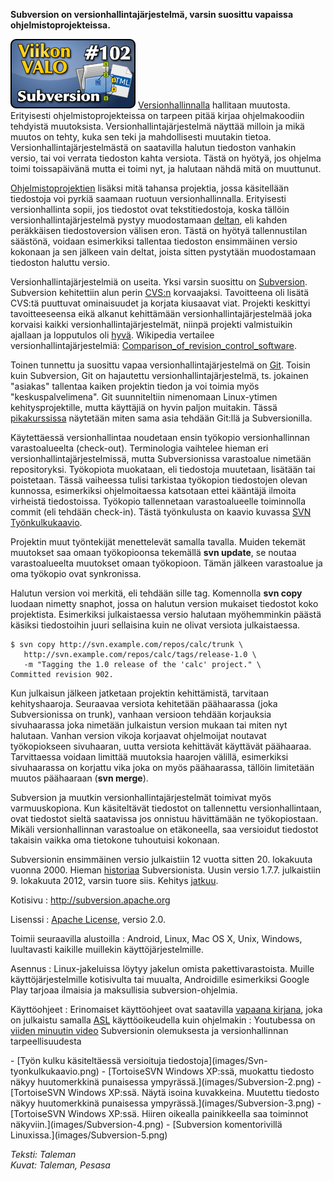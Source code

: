 <!--
Title: Subversion
Week: 2x50
Number: 102
Date: 2012/12/09
Pageimage: valo102-subversion.png
Tags: Linux,Mac OS X,Windows,FreeBSD,OpenBSD,NetBSD,Solaris,Unix,Android,Ohjelmointi,Versionhallinta
-->

**Subversion on versionhallintajärjestelmä, varsin suosittu vapaissa
ohjelmistoprojekteissa.**

![](images/valo102-subversion.png "fig:valo102-subversion.png")
[Versionhallinnalla](http://fi.wikipedia.org/wiki/Versionhallinta)
hallitaan muutosta. Erityisesti ohjelmistoprojekteissa on tarpeen pitää
kirjaa ohjelmakoodiin tehdyistä muutoksista. Versionhallintajärjestelmä
näyttää milloin ja mikä muutos on tehty, kuka sen teki ja mahdollisesti
muutakin tietoa. Versionhallintajärjestelmästä on saatavilla halutun
tiedoston vanhakin versio, tai voi verrata tiedoston kahta versiota.
Tästä on hyötyä, jos ohjelma toimi toissapäivänä mutta ei toimi nyt, ja
halutaan nähdä mitä on muuttunut.

[Ohjelmistoprojektien](http://fi.wikipedia.org/wiki/Ohjelmiston_versiohallinta)
lisäksi mitä tahansa projektia, jossa käsitellään tiedostoja voi pyrkiä
saamaan ruotuun versionhallinnalla. Erityisesti versionhallinta sopii,
jos tiedostot ovat tekstitiedostoja, koska tällöin
versionhallintajärjestelmä pystyy muodostamaan
[deltan](http://en.wikipedia.org/wiki/Delta_encoding), eli kahden
peräkkäisen tiedostoversion välisen eron. Tästä on hyötyä tallennustilan
säästönä, voidaan esimerkiksi tallentaa tiedoston ensimmäinen versio
kokonaan ja sen jälkeen vain deltat, joista sitten pystytään
muodostamaan tiedoston haluttu versio.

Versionhallintajärjestelmiä on useita. Yksi varsin suosittu on
[Subversion](http://en.wikipedia.org/wiki/Apache_Subversion). Subversion
kehitettiin alun perin
[<CVS:n>](http://en.wikipedia.org/wiki/Concurrent_Versions_System)
korvaajaksi. Tavoitteena oli lisätä CVS:tä puuttuvat
ominaisuudet ja korjata kiusaavat viat. Projekti keskittyi
tavoitteeseensa eikä alkanut kehittämään versionhallintajärjestelmää
joka korvaisi kaikki versionhallintajärjestelmät, niinpä projekti
valmistuikin ajallaan ja lopputulos oli
[hyvä](http://www.businesswire.com/news/home/20050323005246/en/CollabNet-Subversion-Wins-Jolt-Product-Excellence-Award).
Wikipedia vertailee versionhallintajärjestelmiä:
[Comparison_of_revision_control_software](http://en.wikipedia.org/wiki/Comparison_of_revision_control_software).

Toinen tunnettu ja suosittu vapaa versionhallintajärjestelmä on
[Git](http://fi.wikipedia.org/wiki/Git). Toisin kuin Subversion, Git on
hajautettu versionhallintajärjestelmä, ts. jokainen "asiakas" tallentaa
kaiken projektin tiedon ja voi toimia myös "keskuspalvelimena". Git
suunniteltiin nimenomaan Linux-ytimen kehitysprojektille, mutta
käyttäjiä on hyvin paljon muitakin. Tässä
[pikakurssissa](http://git.or.cz/course/svn.html) näytetään miten sama
asia tehdään Git:llä ja Subversionilla.

Käytettäessä versionhallintaa noudetaan ensin työkopio versionhallinnan
varastoalueelta (check-out). Terminologia vaihtelee hieman eri
versionhallintajärjestelmissä, mutta Subversionissa varastoalue nimetään
repositoryksi. Työkopiota muokataan, eli tiedostoja muutetaan, lisätään
tai poistetaan. Tässä vaiheessa tulisi tarkistaa työkopion tiedostojen
olevan kunnossa, esimerkiksi ohjelmoitaessa katsotaan ettei kääntäjä
ilmoita virheistä tiedostoissa. Työkopio tallennetaan varastoalueelle
toiminnolla commit (eli tehdään check-in). Tästä työnkulusta on kaavio
kuvassa [SVN Työnkulkukaavio](images/Svn-tyonkulkukaavio.png).

Projektin muut työntekijät menettelevät samalla tavalla. Muiden tekemät
muutokset saa omaan työkopioonsa tekemällä **svn update**, se noutaa
varastoalueelta muutokset omaan työkopioon. Tämän jälkeen varastoalue ja
oma työkopio ovat synkronissa.

Halutun version voi merkitä, eli tehdään sille tag. Komennolla **svn
copy** luodaan nimetty snaphot, jossa on halutun version mukaiset
tiedostot koko projektista. Esimerkiksi julkaistaessa versio halutaan
myöhemminkin päästä käsiksi tiedostoihin juuri sellaisina kuin ne olivat
versiota julkaistaessa.

```
$ svn copy http://svn.example.com/repos/calc/trunk \
   http://svn.example.com/repos/calc/tags/release-1.0 \
   -m "Tagging the 1.0 release of the 'calc' project." \
Committed revision 902.
```

Kun julkaisun jälkeen jatketaan projektin kehittämistä, tarvitaan
kehityshaaroja. Seuraavaa versiota kehitetään päähaarassa (joka
Subversionissa on trunk), vanhaan versioon tehdään korjauksia
sivuhaarassa joka nimetään julkaistun version mukaan tai miten nyt
halutaan. Vanhan version vikoja korjaavat ohjelmoijat noutavat
työkopiokseen sivuhaaran, uutta versiota kehittävät käyttävät päähaaraa.
Tarvittaessa voidaan limittää muutoksia haarojen välillä, esimerkiksi
sivuhaarassa on korjattu vika joka on myös päähaarassa, tällöin
limitetään muutos päähaaraan (**svn merge**).

Subversion ja muutkin versionhallintajärjestelmät toimivat myös
varmuuskopiona. Kun käsiteltävät tiedostot on tallennettu
versionhallintaan, ovat tiedostot sieltä saatavissa jos onnistuu
hävittämään ne työkopiostaan. Mikäli versionhallinnan varastoalue on
etäkoneella, saa versioidut tiedostot takaisin vaikka oma tietokone
tuhoutuisi kokonaan.

Subversionin ensimmäinen versio julkaistiin 12 vuotta sitten 20.
lokakuuta vuonna 2000. Hieman
[historiaa](http://www.open.collab.net/community/subversion/articles/SubversionHistory.html)
Subversionista. Uusin versio 1.7.7. julkaistiin 9. lokakuuta 2012,
varsin tuore siis. Kehitys
[jatkuu](http://subversion.apache.org/roadmap.html).

Kotisivu
:   <http://subversion.apache.org>

Lisenssi
:   [Apache License](http://en.wikipedia.org/wiki/Apache_License),
    versio 2.0.

Toimii seuraavilla alustoilla
:   Android, Linux, Mac OS X, Unix, Windows, luultavasti kaikille
    muillekin käyttöjärjestelmille.

Asennus
:   Linux-jakeluissa löytyy jakelun omista pakettivarastoista. Muille
    käyttöjärjestelmille kotisivulta tai muualta, Androidille
    esimerkiksi Google Play tarjoaa ilmaisia ja maksullisia
    subversion-ohjelmia.

Käyttöohjeet
:   Erinomaiset käyttöohjeet ovat saatavilla [vapaana
    kirjana](http://svnbook.red-bean.com/), joka on julkaistu samalla
    [ASL](http://en.wikipedia.org/wiki/Apache_License) käyttöoikeudella
    kuin ohjelmakin
:   Youtubessa on [viiden minuutin
    video](http://www.youtube.com/watch?v=8wYiabh2hpM) Subversionin
    olemuksesta ja versionhallinnan tarpeellisuudesta

<div class="psgallery" markdown="1">
-   [Työn kulku käsiteltäessä versioituja tiedostoja](images/Svn-tyonkulkukaavio.png)
-   [TortoiseSVN Windows XP:ssä, muokattu tiedosto näkyy huutomerkkinä punaisessa ympyrässä.](images/Subversion-2.png)
-   [TortoiseSVN Windows XP:ssä. Näytä isoina kuvakkeina. Muutettu tiedosto näkyy huutomerkkinä punaisessa ympyrässä.](images/Subversion-3.png)
-   [TortoiseSVN Windows XP:ssä. Hiiren oikealla painikkeella saa toiminnot näkyviin.](images/Subversion-4.png)
-   [Subversion komentorivillä Linuxissa.](images/Subversion-5.png)
</div>

*Teksti: Taleman* <br />
*Kuvat: Taleman, Pesasa*
